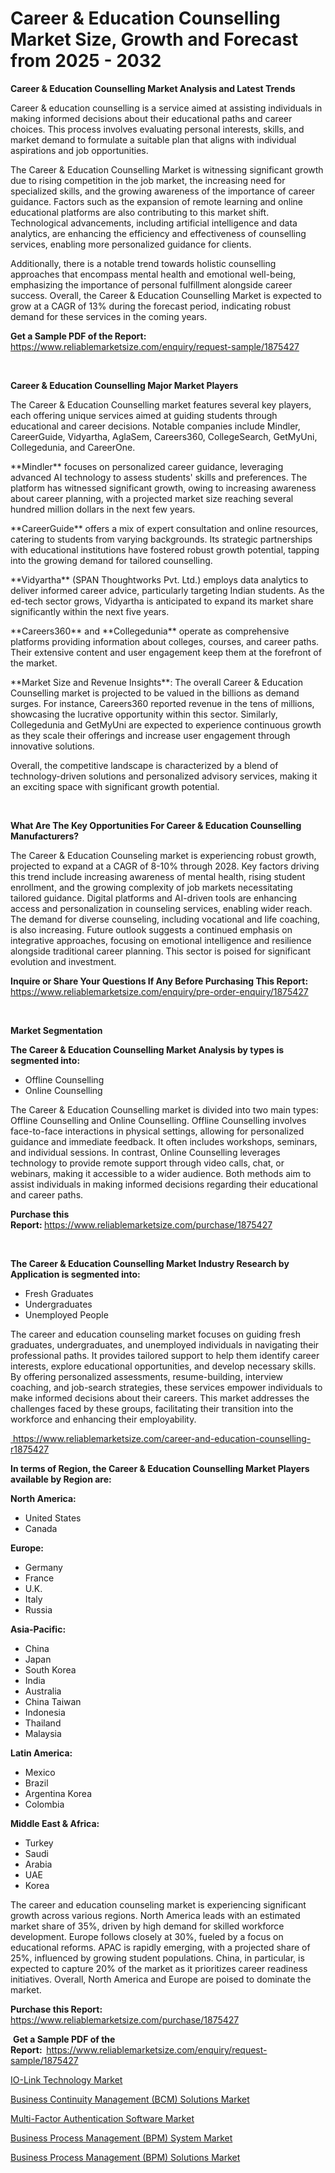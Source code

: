 <p><h1>Career & Education Counselling Market Size, Growth and Forecast from 2025 - 2032</h1></p><p><strong>Career & Education Counselling Market Analysis and Latest Trends</strong></p>
<p><p>Career & education counselling is a service aimed at assisting individuals in making informed decisions about their educational paths and career choices. This process involves evaluating personal interests, skills, and market demand to formulate a suitable plan that aligns with individual aspirations and job opportunities. </p><p>The Career & Education Counselling Market is witnessing significant growth due to rising competition in the job market, the increasing need for specialized skills, and the growing awareness of the importance of career guidance. Factors such as the expansion of remote learning and online educational platforms are also contributing to this market shift. Technological advancements, including artificial intelligence and data analytics, are enhancing the efficiency and effectiveness of counselling services, enabling more personalized guidance for clients.</p><p>Additionally, there is a notable trend towards holistic counselling approaches that encompass mental health and emotional well-being, emphasizing the importance of personal fulfillment alongside career success. Overall, the Career & Education Counselling Market is expected to grow at a CAGR of 13% during the forecast period, indicating robust demand for these services in the coming years.</p></p>
<p><strong>Get a Sample PDF of the Report:&nbsp;</strong> <a href="https://www.reliablemarketsize.com/enquiry/request-sample/1875427?utm_campaign=1895&utm_medium=2&utm_source=Github&utm_content=ia&utm_term=11032025&utm_id=career-education-counselling">https://www.reliablemarketsize.com/enquiry/request-sample/1875427</a></p>
<p>&nbsp;</p>
<p><strong>Career & Education Counselling Major Market Players</strong></p>
<p><p>The Career & Education Counselling market features several key players, each offering unique services aimed at guiding students through educational and career decisions. Notable companies include Mindler, CareerGuide, Vidyartha, AglaSem, Careers360, CollegeSearch, GetMyUni, Collegedunia, and CareerOne.</p><p>**Mindler** focuses on personalized career guidance, leveraging advanced AI technology to assess students' skills and preferences. The platform has witnessed significant growth, owing to increasing awareness about career planning, with a projected market size reaching several hundred million dollars in the next few years.</p><p>**CareerGuide** offers a mix of expert consultation and online resources, catering to students from varying backgrounds. Its strategic partnerships with educational institutions have fostered robust growth potential, tapping into the growing demand for tailored counselling.</p><p>**Vidyartha** (SPAN Thoughtworks Pvt. Ltd.) employs data analytics to deliver informed career advice, particularly targeting Indian students. As the ed-tech sector grows, Vidyartha is anticipated to expand its market share significantly within the next five years.</p><p>**Careers360** and **Collegedunia** operate as comprehensive platforms providing information about colleges, courses, and career paths. Their extensive content and user engagement keep them at the forefront of the market.</p><p>**Market Size and Revenue Insights**: The overall Career & Education Counselling market is projected to be valued in the billions as demand surges. For instance, Careers360 reported revenue in the tens of millions, showcasing the lucrative opportunity within this sector. Similarly, Collegedunia and GetMyUni are expected to experience continuous growth as they scale their offerings and increase user engagement through innovative solutions.</p><p>Overall, the competitive landscape is characterized by a blend of technology-driven solutions and personalized advisory services, making it an exciting space with significant growth potential.</p></p>
<p>&nbsp;</p>
<p><strong>What Are The Key Opportunities For Career & Education Counselling Manufacturers?</strong></p>
<p><p>The Career & Education Counseling market is experiencing robust growth, projected to expand at a CAGR of 8-10% through 2028. Key factors driving this trend include increasing awareness of mental health, rising student enrollment, and the growing complexity of job markets necessitating tailored guidance. Digital platforms and AI-driven tools are enhancing access and personalization in counseling services, enabling wider reach. The demand for diverse counseling, including vocational and life coaching, is also increasing. Future outlook suggests a continued emphasis on integrative approaches, focusing on emotional intelligence and resilience alongside traditional career planning. This sector is poised for significant evolution and investment.</p></p>
<p><strong>Inquire or Share Your Questions If Any Before Purchasing This Report:</strong> <a href="https://www.reliablemarketsize.com/enquiry/pre-order-enquiry/1875427?utm_campaign=1895&utm_medium=2&utm_source=Github&utm_content=ia&utm_term=11032025&utm_id=career-education-counselling">https://www.reliablemarketsize.com/enquiry/pre-order-enquiry/1875427</a></p>
<p>&nbsp;</p>
<p><strong>Market Segmentation</strong></p>
<p><strong>The Career & Education Counselling Market Analysis by types is segmented into:</strong></p>
<p><ul><li>Offline Counselling</li><li>Online Counselling</li></ul></p>
<p><p>The Career & Education Counselling market is divided into two main types: Offline Counselling and Online Counselling. Offline Counselling involves face-to-face interactions in physical settings, allowing for personalized guidance and immediate feedback. It often includes workshops, seminars, and individual sessions. In contrast, Online Counselling leverages technology to provide remote support through video calls, chat, or webinars, making it accessible to a wider audience. Both methods aim to assist individuals in making informed decisions regarding their educational and career paths.</p></p>
<p><strong>Purchase this Report:&nbsp;</strong><a href="https://www.reliablemarketsize.com/purchase/1875427?utm_campaign=1895&utm_medium=2&utm_source=Github&utm_content=ia&utm_term=11032025&utm_id=career-education-counselling">https://www.reliablemarketsize.com/purchase/1875427</a></p>
<p>&nbsp;</p>
<p><strong>The Career & Education Counselling Market Industry Research by Application is segmented into:</strong></p>
<p><ul><li>Fresh Graduates</li><li>Undergraduates</li><li>Unemployed People</li></ul></p>
<p><p>The career and education counseling market focuses on guiding fresh graduates, undergraduates, and unemployed individuals in navigating their professional paths. It provides tailored support to help them identify career interests, explore educational opportunities, and develop necessary skills. By offering personalized assessments, resume-building, interview coaching, and job-search strategies, these services empower individuals to make informed decisions about their careers. This market addresses the challenges faced by these groups, facilitating their transition into the workforce and enhancing their employability.</p></p>
<p><a href="https://www.reliablemarketsize.com/career-and-education-counselling-r1875427?utm_campaign=1895&utm_medium=2&utm_source=Github&utm_content=ia&utm_term=11032025&utm_id=career-education-counselling">&nbsp;https://www.reliablemarketsize.com/career-and-education-counselling-r1875427</a></p>
<p><strong>In terms of Region, the Career & Education Counselling Market Players available by Region are:</strong></p>
<p>
    <p> <strong> North America: </strong>
        <ul>
            <li>United States</li>
            <li>Canada</li>
        </ul>
        </p> 
    <p> <strong> Europe: </strong>
        <ul>
            <li>Germany</li>
            <li>France</li>
            <li>U.K.</li>
            <li>Italy</li>
            <li>Russia</li>
        </ul>
        </p> 
    <p> <strong> Asia-Pacific: </strong>
        <ul>
            <li>China</li>
            <li>Japan</li>
            <li>South Korea</li>
            <li>India</li>
            <li>Australia</li>
            <li>China Taiwan</li>
            <li>Indonesia</li>
            <li>Thailand</li>
            <li>Malaysia</li>
        </ul>
        </p> 
    <p> <strong> Latin America: </strong>
        <ul>
            <li>Mexico</li>
            <li>Brazil</li>
            <li>Argentina Korea</li>
            <li>Colombia</li>
        </ul>
        </p> 
    <p> <strong> Middle East & Africa: </strong>
        <ul>
            <li>Turkey</li>
            <li>Saudi</li>
            <li>Arabia</li>
            <li>UAE</li>
            <li>Korea</li>
        </ul>
    </p>
    </p>
<p><p>The career and education counseling market is experiencing significant growth across various regions. North America leads with an estimated market share of 35%, driven by high demand for skilled workforce development. Europe follows closely at 30%, fueled by a focus on educational reforms. APAC is rapidly emerging, with a projected share of 25%, influenced by growing student populations. China, in particular, is expected to capture 20% of the market as it prioritizes career readiness initiatives. Overall, North America and Europe are poised to dominate the market.</p></p>
<p><strong>Purchase this Report: </strong><a href="https://www.reliablemarketsize.com/purchase/1875427?utm_campaign=1895&utm_medium=2&utm_source=Github&utm_content=ia&utm_term=11032025&utm_id=career-education-counselling">https://www.reliablemarketsize.com/purchase/1875427</a></p>
<p>&nbsp;<strong>Get a Sample PDF of the Report:&nbsp;&nbsp;</strong><a href="https://www.reliablemarketsize.com/enquiry/request-sample/1875427?utm_campaign=1895&utm_medium=2&utm_source=Github&utm_content=ia&utm_term=11032025&utm_id=career-education-counselling">https://www.reliablemarketsize.com/enquiry/request-sample/1875427</a></p>
<p><strong></strong></p>
<p><p><a href="https://github.com/vitrilaoire/Market-Research-Report-List-1/blob/main/io-link-technology-market.md?utm_campaign=1895&utm_medium=2&utm_source=Github&utm_content=ia&utm_term=11032025&utm_id=career-education-counselling">IO-Link Technology Market</a></p><p><a href="https://github.com/scaseiargas/Market-Research-Report-List-1/blob/main/business-continuity-management-bcm-solutions-market.md?utm_campaign=1895&utm_medium=2&utm_source=Github&utm_content=ia&utm_term=11032025&utm_id=career-education-counselling">Business Continuity Management (BCM) Solutions Market</a></p><p><a href="https://github.com/ngozudapshi/Market-Research-Report-List-1/blob/main/multi-factor-authentication-software-market.md?utm_campaign=1895&utm_medium=2&utm_source=Github&utm_content=ia&utm_term=11032025&utm_id=career-education-counselling">Multi-Factor Authentication Software Market</a></p><p><a href="https://github.com/micbotam/Market-Research-Report-List-1/blob/main/business-process-management-bpm-system-market.md?utm_campaign=1895&utm_medium=2&utm_source=Github&utm_content=ia&utm_term=11032025&utm_id=career-education-counselling">Business Process Management (BPM) System Market</a></p><p><a href="https://github.com/shadnfamoza/Market-Research-Report-List-1/blob/main/business-process-management-bpm-solutions-market.md?utm_campaign=1895&utm_medium=2&utm_source=Github&utm_content=ia&utm_term=11032025&utm_id=career-education-counselling">Business Process Management (BPM) Solutions Market</a></p></p>